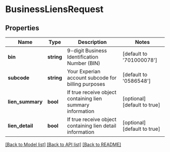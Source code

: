 # BusinessLiensRequest

## Properties
Name | Type | Description | Notes
------------ | ------------- | ------------- | -------------
**bin** | **string** | 9-digit Business Identification Number (BIN) | [default to '701000078']
**subcode** | **string** | Your Experian account subcode for billing purposes | [default to '0586548']
**lien_summary** | **bool** | If true receive object containing lien summary information | [optional] [default to true]
**lien_detail** | **bool** | If true receive object containing lien detail information | [optional] [default to true]

[[Back to Model list]](../README.md#documentation-for-models) [[Back to API list]](../README.md#documentation-for-api-endpoints) [[Back to README]](../README.md)


